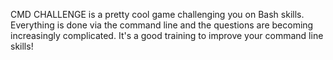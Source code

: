 CMD CHALLENGE is a pretty cool game challenging you on Bash skills. Everything is done via the command line and the questions are becoming increasingly complicated. It's a good training to improve your command line skills!
